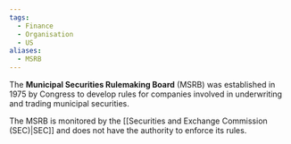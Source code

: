 ```yaml
---
tags:
  - Finance
  - Organisation
  - US
aliases:
  - MSRB
---
```

The **Municipal Securities Rulemaking Board** (MSRB) was established in 1975 by Congress to develop rules for companies involved in underwriting and trading municipal securities. 

The MSRB is monitored by the [[Securities and Exchange Commission (SEC)|SEC]] and does not have the authority to enforce its rules. 